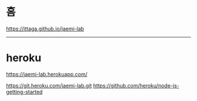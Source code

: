 # 홈
https://ittaga.github.io/jaemi-lab

---
# heroku
https://jaemi-lab.herokuapp.com/

https://git.heroku.com/jaemi-lab.git
https://github.com/heroku/node-js-getting-started